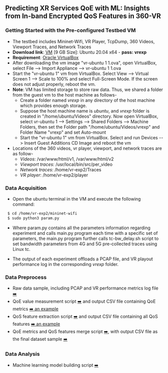 ## Predicting XR Services QoE with ML: Insights from In-band Encrypted QoS Features in 360-VR
### Getting Started with the Pre-configured Testbed VM
  - The testbed includes Mininet-Wifi, VR Player, TcpDump, 360 Videos, Viewport Traces, and Network Traces 
   -  **Download link**: [VM](https://drive.google.com/file/d/1IDrDLVPnzjDa5cm0AlQTE8b6CHD4WGDS/view?usp=share_link) [9 GB Size]: Ubuntu 20.04 x64 - **pass: vrexp**
-  **Requirement**: [Oracle  VirtualBox](https://www.virtualbox.org/wiki/Downloads)
- After downloading the vm image "vr-ubuntu 1 1.ova", open VirtualBox, select File --> Import Appliance --> vr-ubuntu 1 1.ova
-  Start the "vr-ubuntu 1" vm from VirtualBox. Select View --> Virtual Screen 1 --> Scale to 100% and select Full-Screen Mode. If the screen does not adjust properly, reboot the vm.
- **Note**: VM has limited storage to store raw data. Thus, we shared a folder from the guest vm to the host machine as follows-
  - Create a folder named *vrexp* in any directory of the host machine which provides enough storage.
  - Suppose the host machine name is *ubuntu*, and  *vrexp* folder is created in "/home/ubuntu/Videos" directory. Now open VirtualBox, select vr-ubuntu 1 --> Settings --> Shared Folders --> Machine Folders, then set the Folder path "/home/ubuntu/Videos/vrexp" and Folder Name "vrexp" and set Auto-mount
  - Start the "vr-ubuntu 1" vm from VirtualBox.  Select and run Devices --> Insert Guest Additions CD Image and reboot the vm
- Locations of the 360 videos, vr player, viewport, and network traces are as follow-
  - *Videos*: /var/www/html/v1, /var/www/html/v2
  - *Viewport traces*: /usr/local/bin/src/per_video
  - *Network traces*: /home/vr-exp2/Traces
  - *VR player*: /home/vr-exp2/player
  
### Data Acquisition
- Open the ubuntu terminal in the VM and execute the following command:
```bash
 $ cd /home/vr-exp2/mininet-wifi
 $ sudo python3 param.py
```
- Where param.py contains all the parameters information regarding experiment and calls main.py program each time with a specific set of parameters, the main.py program further calls tc-bw_delay.sh script to set bandwidth parameters from 4G and 5G pre-collected traces using Linux tc.

- The output of each experiment offloads a PCAP file, and VR playout performance log in the corresponding *vrexp* folder.

### Data Preprocess
- Raw data sample, including PCAP and VR performance metrics log file  [:arrow_right:](https://github.com/sajibtariq/360-VR-QoE-In-band-QoS/tree/main/Data_Preprocess/Raw_Data_Sample)
- QoE value measurement script  [:arrow_right:](https://github.com/sajibtariq/360-VR-QoE-In-band-QoS/tree/main/Data_Preprocess/QoE_Value_Calculation) and output CSV file containing QoE metrics  [:arrow_right: an example](https://github.com/sajibtariq/360-VR-QoE-In-band-QoS/blob/main/Data_Preprocess/Raw_Data_Sample/HTTPS(TCP)/HTTP-1.1/Persistant/host-1_ts-60_thd-1_vpe-0_algo-0_bft-6_delay-5/host-1_ts-60_thd-1_vpe-0_algo-0_bft-6_delay-5-session1_new.csv)
- QoS feature extraction script [:arrow_right:](https://github.com/sajibtariq/360-VR-QoE-In-band-QoS/tree/main/Data_Preprocess/QoS_Feature_Calculation) and output CSV file containing all QoS features  [:arrow_right: an example](https://github.com/sajibtariq/360-VR-QoE-In-band-QoS/blob/main/Data_Preprocess/Raw_Data_Sample/HTTPS(TCP)/HTTP-1.1/Persistant/host-1_ts-60_thd-1_vpe-0_algo-0_bft-6_delay-5/host-1_ts-60_thd-1_vpe-0_algo-0_bft-6_delay-5-pcap.csv)
- QoE metrics and QoS features merge script [:arrow_right:](https://github.com/sajibtariq/360-VR-QoE-In-band-QoS/tree/main/Data_Preprocess/QoE_QoS_Merge), with output CSV file as the final dataset sample  [:arrow_right:](https://github.com/sajibtariq/360-VR-QoE-In-band-QoS/tree/main/Data_Preprocess/Final_Dataset_Sample)




### Data Analysis
- Machine learning model building script  [:arrow_right:]([https://github.com/sajibtariq/360-VR-QoE-In-band-QoS/tree/main/Data_Preprocess/Raw_Data_Sample](https://github.com/sajibtariq/360-VR-QoE-In-band-QoS/tree/main/Data_Analysis/Machine_Learning))
